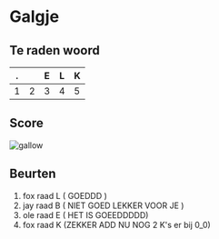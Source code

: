 # Galgje

## Te raden woord

|.||E|L|K|
|-|-|-|-|-|
|1|2|3|4|5|

## Score
![gallow](./images/2.png)

## Beurten
1. fox raad L ( GOEDDD )
2. jay raad B ( NIET GOED LEKKER VOOR JE )
3. ole raad E ( HET IS GOEEDDDDD)
4. fox raad K (ZEKKER ADD NU NOG 2 K's er bij 0_0)